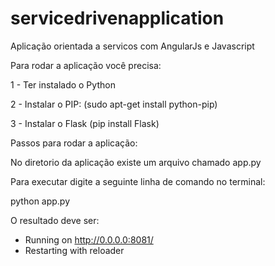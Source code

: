 servicedrivenapplication
========================

Aplicação orientada a servicos com AngularJs e Javascript


Para rodar a aplicação você precisa:

1 - Ter instalado o  Python

2 - Instalar o PIP: (sudo apt-get install python-pip)

3 - Instalar o Flask (pip install Flask)

Passos para rodar a aplicação:

No diretorio da aplicação existe um arquivo chamado app.py

Para executar digite a seguinte linha de comando no terminal:

python app.py

O resultado deve ser:
* Running on http://0.0.0.0:8081/
* Restarting with reloader